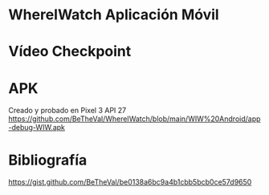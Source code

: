 # WhereIWatch Aplicación Móvil
# Vídeo Checkpoint
  
# APK
Creado y probado en Pixel 3 API 27  
https://github.com/BeTheVal/WhereIWatch/blob/main/WIW%20Android/app-debug-WIW.apk

# Bibliografía   
https://gist.github.com/BeTheVal/be0138a6bc9a4b1cbb5bcb0ce57d9650
